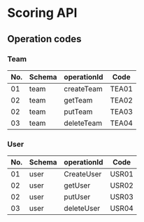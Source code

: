 # Scoring API 

## Operation codes

### Team

| No. | Schema | operationId | Code   |
|-----|--------|-------------|--------|
| 01  | team   | createTeam  | TEA01  |
| 02  | team   | getTeam     | TEA02  |
| 02  | team   | putTeam     | TEA03  |
| 03  | team   | deleteTeam  | TEA04  |

### User

| No. | Schema | operationId | Code   |
|-----|--------|-------------|--------|
| 01  | user   | CreateUser  | USR01  |
| 02  | user   | getUser     | USR02  |
| 02  | user   | putUser     | USR03  |
| 03  | user   | deleteUser  | USR04  |
